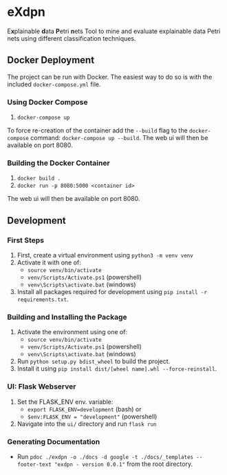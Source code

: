 # eXdpn #
E**x**plainable **d**ata **P**etri **n**ets
Tool to mine and evaluate explainable data Petri nets using different classification techniques. 

## Docker Deployment ##
The project can be run with Docker.
The easiest way to do so is with the included `docker-compose.yml` file.

### Using Docker Compose ###
1. `docker-compose up`

To force re-creation of the container add the `--build` flag to the `docker-compose` command: `docker-compose up --build`.
The web ui will then be available on port 8080.

### Building the Docker Container ###
1. `docker build .`
2. `docker run -p 8080:5000 <container id>`

The web ui will then be available on port 8080.

## Development
### First Steps ###
1. First, create a virtual environment using `python3 -m venv venv`
2. Activate it with one of:
   - `source venv/bin/activate` 
   - `venv/Scripts/Activate.ps1` (powershell)
   - `venv\Scripts\activate.bat` (windows)
3. Install all packages required for development using `pip install -r requirements.txt`.

### Building and Installing the Package ###
1. Activate the environment using one of:
   - `source venv/bin/activate`
   - `venv/Scripts/Activate.ps1` (powershell)
   - `venv\Scripts\activate.bat` (windows)
2. Run `python setup.py bdist_wheel` to build the project.
3. Install it using `pip install dist/[wheel name].whl --force-reinstall`.

### UI: Flask Webserver ###
1. Set the FLASK_ENV env. variable:
   -  `export FLASK_ENV=development` (bash) or
   -  `$env:FLASK_ENV = "development"` (powershell)
2. Navigate into the `ui/` directory and run `flask run`

### Generating Documentation ###
- Run `pdoc ./exdpn -o ./docs -d google -t ./docs/_templates --footer-text "exdpn - version 0.0.1"` from the root directory.


